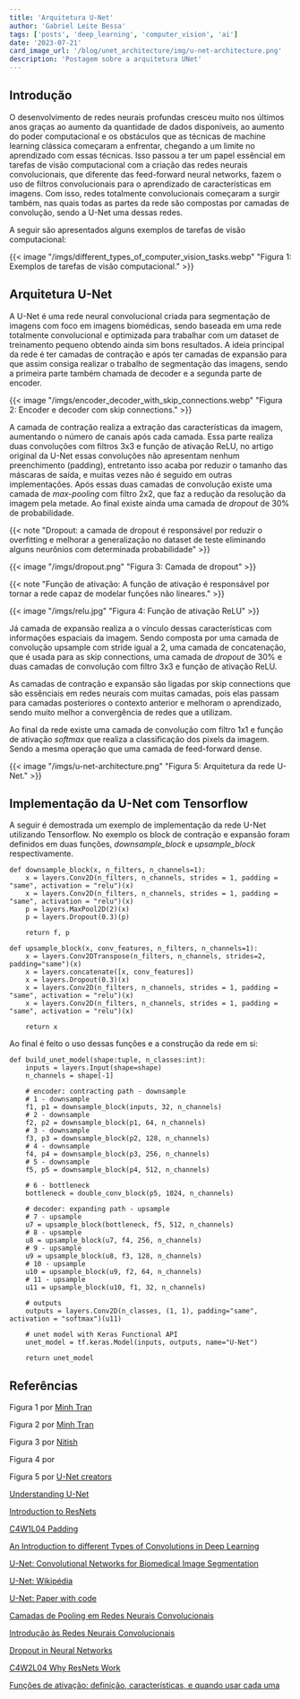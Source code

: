```yaml
---
title: 'Arquitetura U-Net'
author: 'Gabriel Leite Bessa'
tags: ['posts', 'deep_learning', 'computer_vision', 'ai']
date: '2023-07-21'
card_image_url: '/blog/unet_architecture/img/u-net-architecture.png'
description: 'Postagem sobre a arquitetura UNet'
---
```


## Introdução

O desenvolvimento de redes neurais profundas cresceu muito nos últimos anos graças ao aumento da quantidade de dados disponíveis, ao aumento do poder computacional e os obstáculos que as técnicas de machine learning clássica começaram a enfrentar, chegando a um limite no aprendizado com essas técnicas. Isso passou  a ter um papel essêncial em tarefas de visão computacional com a criação das redes neurais convolucionais, que diferente das feed-forward neural networks, fazem o uso de filtros convolucionais para o aprendizado de características em imagens. Com isso, redes totalmente convolucionais começaram a surgir também, nas quais todas as partes da rede são compostas por camadas de convolução, sendo a U-Net uma dessas redes.

A seguir são apresentados alguns exemplos de tarefas de visão computacional:

{{< image "/imgs/different_types_of_computer_vision_tasks.webp" "Figura 1: Exemplos de tarefas de visão computacional." >}}

## Arquitetura U-Net

A U-Net é uma rede neural convolucional criada para segmentação de imagens com foco em imagens biomédicas, sendo baseada em uma rede totalmente convolucional e optimizada para trabalhar com um dataset de treinamento pequeno obtendo ainda sim bons resultados. A ideia principal da rede é ter camadas de contração e após ter camadas de expansão para que assim consiga realizar o trabalho de segmentação das imagens, sendo a primeira parte também chamada de decoder e a segunda parte de encoder.

{{< image "/imgs/encoder_decoder_with_skip_connections.webp" "Figura 2: Encoder e decoder com skip connections." >}}

A camada de contração realiza a extração das características da imagem, aumentando o número de canais após cada camada. Essa parte realiza duas convoluções com filtros 3x3 e função de ativação ReLU, no artigo original da U-Net essas convoluções não apresentam nenhum preenchimento (padding), entretanto isso acaba por reduzir o tamanho das máscaras de saída, e muitas vezes não é seguido em outras implementações. Após essas duas camadas de convolução existe uma camada de *max-pooling* com filtro 2x2, que faz a redução da resolução da imagem pela metade. Ao final existe ainda uma camada de *dropout* de 30% de probabilidade.

{{< note "Dropout: a camada de dropout é responsável por reduzir o overfitting e melhorar a generalização no dataset de teste eliminando alguns neurônios com determinada probabilidade" >}}

{{< image "/imgs/dropout.png" "Figura 3: Camada de dropout" >}}

{{< note "Função de ativação: A função de ativação é responsável por tornar a rede capaz de modelar funções não lineares." >}}

{{< image "/imgs/relu.jpg" "Figura 4: Função de ativação ReLU" >}}

Já camada de expansão realiza a o vínculo dessas características com informações espaciais da imagem. Sendo composta por uma camada de convolução upsample com stride igual a 2, uma camada de concatenação, que é usada para as skip connections, uma camada de *dropout* de 30% e duas camadas de convolução com filtro 3x3 e função de ativação ReLU.

As camadas de contração e expansão são ligadas por skip connections que são essênciais em redes neurais com muitas camadas, pois elas passam para camadas posteriores o contexto anterior e melhoram o aprendizado, sendo muito melhor a convergência de redes que a utilizam.

Ao final da rede existe uma camada de convolução com filtro 1x1 e função de ativação *softmax* que realiza a classificação dos pixels da imagem. Sendo a mesma operação que uma camada de feed-forward dense. 

{{< image "/imgs/u-net-architecture.png" "Figura 5: Arquitetura da rede U-Net." >}}

## Implementação da U-Net com Tensorflow

A seguir é demostrada um exemplo de implementação da rede U-Net utilizando Tensorflow. No exemplo os block de contração e expansão foram definidos em duas funções, *downsample_block* e *upsample_block* respectivamente.

```
def downsample_block(x, n_filters, n_channels=1):
    x = layers.Conv2D(n_filters, n_channels, strides = 1, padding = "same", activation = "relu")(x)
    x = layers.Conv2D(n_filters, n_channels, strides = 1, padding = "same", activation = "relu")(x)
    p = layers.MaxPool2D(2)(x)
    p = layers.Dropout(0.3)(p)

    return f, p
```

```
def upsample_block(x, conv_features, n_filters, n_channels=1):
    x = layers.Conv2DTranspose(n_filters, n_channels, strides=2, padding="same")(x)
    x = layers.concatenate([x, conv_features])
    x = layers.Dropout(0.3)(x)
    x = layers.Conv2D(n_filters, n_channels, strides = 1, padding = "same", activation = "relu")(x)
    x = layers.Conv2D(n_filters, n_channels, strides = 1, padding = "same", activation = "relu")(x)

    return x
```

Ao final é feito o uso dessas funções e a construção da rede em si:


```
def build_unet_model(shape:tuple, n_classes:int):
    inputs = layers.Input(shape=shape)
    n_channels = shape[-1]

    # encoder: contracting path - downsample
    # 1 - downsample
    f1, p1 = downsample_block(inputs, 32, n_channels)
    # 2 - downsample
    f2, p2 = downsample_block(p1, 64, n_channels)
    # 3 - downsample
    f3, p3 = downsample_block(p2, 128, n_channels)
    # 4 - downsample
    f4, p4 = downsample_block(p3, 256, n_channels)
    # 5 - downsample
    f5, p5 = downsample_block(p4, 512, n_channels)

    # 6 - bottleneck
    bottleneck = double_conv_block(p5, 1024, n_channels)

    # decoder: expanding path - upsample
    # 7 - upsample
    u7 = upsample_block(bottleneck, f5, 512, n_channels)
    # 8 - upsample
    u8 = upsample_block(u7, f4, 256, n_channels)
    # 9 - upsample
    u9 = upsample_block(u8, f3, 128, n_channels)
    # 10 - upsample
    u10 = upsample_block(u9, f2, 64, n_channels)
    # 11 - upsample
    u11 = upsample_block(u10, f1, 32, n_channels)

    # outputs
    outputs = layers.Conv2D(n_classes, (1, 1), padding="same", activation = "softmax")(u11)

    # unet model with Keras Functional API
    unet_model = tf.keras.Model(inputs, outputs, name="U-Net")

    return unet_model
```

## Referências

Figura 1 por [Minh Tran]("https://towardsdatascience.com/understanding-u-net-61276b10f360")

Figura 2 por [Minh Tran]("https://towardsdatascience.com/understanding-u-net-61276b10f360")

Figura 3 por [Nitish](https://jmlr.org/papers/volume15/srivastava14a/srivastava14a.pdf)

Figura 4 por []()

Figura 5 por [U-Net creators](https://lmb.informatik.uni-freiburg.de/people/ronneber/u-net/)

[Understanding U-Net](https://towardsdatascience.com/understanding-u-net-61276b10f360)

[Introduction to ResNets](https://towardsdatascience.com/introduction-to-resnets-c0a830a288a4)

[C4W1L04 Padding](https://www.youtube.com/watch?v=smHa2442Ah4)

[An Introduction to different Types of Convolutions in Deep Learning](https://towardsdatascience.com/types-of-convolutions-in-deep-learning-717013397f4d)

[U-Net: Convolutional Networks for Biomedical Image Segmentation](https://lmb.informatik.uni-freiburg.de/people/ronneber/u-net/)

[U-Net: Wikipédia](https://en.wikipedia.org/wiki/U-Net)

[U-Net: Paper with code](https://paperswithcode.com/method/u-net)

[Camadas de Pooling em Redes Neurais Convolucionais](https://www.deeplearningbook.com.br/camadas-de-pooling-em-redes-neurais-convolucionais/)

[Introdução às Redes Neurais Convolucionais](https://www.deeplearningbook.com.br/introducao-as-redes-neurais-convolucionais/)

[Dropout in Neural Networks](https://towardsdatascience.com/dropout-in-neural-networks-47a162d621d9)

[C4W2L04 Why ResNets Work](https://www.youtube.com/watch?v=RYth6EbBUqM)

[Funções de ativação: definição, características, e quando usar cada uma](https://iaexpert.academy/2020/05/25/funcoes-de-ativacao-definicao-caracteristicas-e-quando-usar-cada-uma/?doing_wp_cron=1690209521.0830559730529785156250)